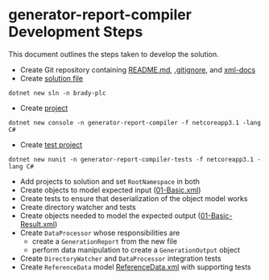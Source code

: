 ﻿# generator-report-compiler Development Steps

This document outlines the steps taken to develop the solution.

- Create Git repository containing [README.md](../README.md), [.gitignore](../.gitignore), and [xml-docs](../xml-docs/)
- Create [solution file](../brady-plc.sln)

```crt
dotnet new sln -n brady-plc
```

- Create [project](./generator-report-compiler.csproj)

```crt
dotnet new console -n generator-report-compiler -f netcoreapp3.1 -lang C#
```

- Create [test project](../generator-report-compiler-tests/generator-report-compiler-tests.csproj)

```crt
dotnet new nunit -n generator-report-compiler-tests -f netcoreapp3.1 -lang C#
```

- Add projects to solution and set `RootNamespace` in both
- Create objects to model expected input ([01-Basic.xml](../xml-docs/01-Basic.xml))
- Create tests to ensure that deserialization of the object model works
- Create directory watcher and tests
- Create objects needed to model the expected output ([01-Basic-Result.xml](../xml-docs/01-Basic-Result.xml))
- Create `DataProcessor` whose responsibilities are
  - create a `GenerationReport` from the new file
  - perform data manipulation to create a `GenerationOutput` object
- Create `DirectoryWatcher` and `DataProcessor` integration tests
- Create `ReferenceData` model [ReferenceData.xml](../xml-docs/ReferenceData.xml) with supporting tests
